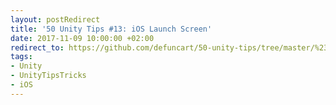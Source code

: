 ```yaml
---
layout: postRedirect
title: '50 Unity Tips #13: iOS Launch Screen'
date: 2017-11-09 10:00:00 +02:00
redirect_to: https://github.com/defuncart/50-unity-tips/tree/master/%2313-iOSLaunchScreen
tags:
- Unity
- UnityTipsTricks
- iOS
---
```

